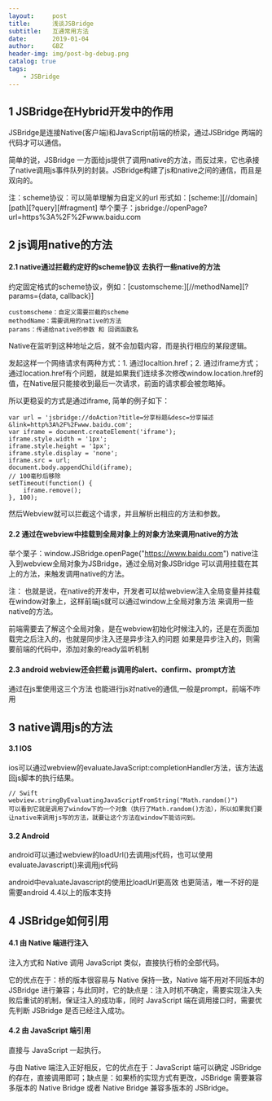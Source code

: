 ```yaml
---
layout:     post
title:      浅谈JSBridge
subtitle:   互通常用方法
date:       2019-01-04
author:     GBZ
header-img: img/post-bg-debug.png
catalog: true
tags:
    - JSBridge
---
```


## 1 JSBridge在Hybrid开发中的作用
JSBridge是连接Native(客户端)和JavaScript前端的桥梁，通过JSBridge 两端的代码才可以通信。

简单的说，JSBridge 一方面给js提供了调用native的方法，而反过来，它也承接了native调用js事件队列的封装。JSBridge构建了js和native之间的通信，而且是双向的。

注：scheme协议：可以简单理解为自定义的url
形式如：[scheme:][//domain][path][?query][#fragment]
举个栗子：jsbridge://openPage?url=https%3A%2F%2Fwww.baidu.com

## 2 js调用native的方法
#### 2.1 native通过拦截约定好的scheme协议 去执行一些native的方法
约定固定格式的scheme协议，例如：[customscheme:][//methodName][?params={data, callback}]
```
customscheme：自定义需要拦截的scheme
methodName：需要调用的native的方法
params：传递给native的参数 和 回调函数名
```
Native在监听到这种地址之后，就不会加载内容，而是执行相应的某段逻辑。

发起这样一个网络请求有两种方式：1. 通过localtion.href；2. 通过iframe方式； 通过location.href有个问题，就是如果我们连续多次修改window.location.href的值，在Native层只能接收到最后一次请求，前面的请求都会被忽略掉。

所以更稳妥的方式是通过iframe, 简单的例子如下：
```
var url = 'jsbridge://doAction?title=分享标题&desc=分享描述&link=http%3A%2F%2Fwww.baidu.com';  
var iframe = document.createElement('iframe');  
iframe.style.width = '1px';  
iframe.style.height = '1px';  
iframe.style.display = 'none';  
iframe.src = url;  
document.body.appendChild(iframe);
// 100毫秒后移除
setTimeout(function() {  
    iframe.remove();
}, 100);
```
然后Webview就可以拦截这个请求，并且解析出相应的方法和参数。
#### 2.2 通过在webview中挂载到全局对象上的对象方法来调用native的方法
举个栗子：window.JSBridge.openPage("https://www.baidu.com")
native注入到webview全局对象为JSBridge，通过全局对象JSBridge 可以调用挂载在其上的方法，来触发调用native的方法。

注：
也就是说，在native的开发中，开发者可以给webview注入全局变量并挂载在window对象上，这样前端js就可以通过window上全局对象方法 来调用一些native的方法。

前端需要去了解这个全局对象，是在webview初始化时候注入的，还是在页面加载完之后注入的，也就是同步注入还是异步注入的问题
如果是异步注入的，则需要前端的代码中，添加对象的ready监听机制
#### 2.3 android webview还会拦截 js调用的alert、confirm、prompt方法
通过在js里使用这三个方法 也能进行js对native的通信,一般是prompt，前端不咋用

## 3 native调用js的方法
#### 3.1 IOS
ios可以通过webview的evaluateJavaScript:completionHandler方法，该方法返回js脚本的执行结果。
```
// Swift
webview.stringByEvaluatingJavaScriptFromString("Math.random()")  
可以看到它就是调用了window下的一个对象（执行了Math.random()方法），所以如果我们要让native来调用js写的方法，就要让这个方法在window下能访问到。
```
#### 3.2 Android
android可以通过webview的loadUrl()去调用js代码，也可以使用evaluateJavascript()来调用js代码

android中evaluateJavascript的使用比loadUrl更高效 也更简洁，唯一不好的是 需要android 4.4以上的版本支持

## 4 JSBridge如何引用
#### 4.1 由 Native 端进行注入
注入方式和 Native 调用 JavaScript 类似，直接执行桥的全部代码。

它的优点在于：桥的版本很容易与 Native 保持一致，Native 端不用对不同版本的 JSBridge 进行兼容；与此同时，它的缺点是：注入时机不确定，需要实现注入失败后重试的机制，保证注入的成功率，同时 JavaScript 端在调用接口时，需要优先判断 JSBridge 是否已经注入成功。
#### 4.2 由 JavaScript 端引用
直接与 JavaScript 一起执行。

与由 Native 端注入正好相反，它的优点在于：JavaScript 端可以确定 JSBridge 的存在，直接调用即可；缺点是：如果桥的实现方式有更改，JSBridge 需要兼容多版本的 Native Bridge 或者 Native Bridge 兼容多版本的 JSBridge。




	


